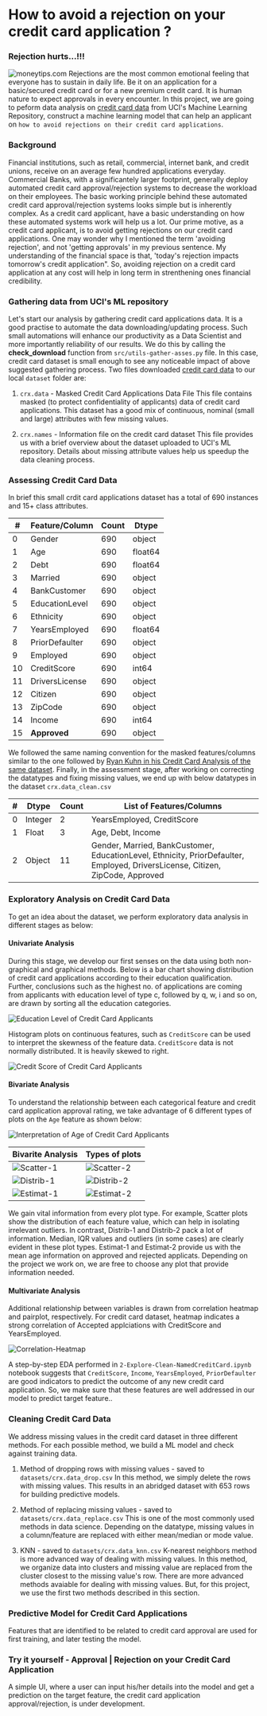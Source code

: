 # How to avoid a rejection on your credit card application ?

### Rejection hurts...!!!  
![moneytips.com](/images/moneytips_rejection.jpeg)
Rejections are the most common emotional feeling that everyone has to sustain in daily life. Be it on an application for a basic/secured credit card or for a new premium credit card. It is human nature to expect approvals in every encounter. In this project, we are going to peform data analysis on [credit card data](https://archive.ics.uci.edu/ml/datasets/default+of+credit+card+clients) from UCI's Machine Learning Repository, construct a machine learning model that can help an applicant on `how to avoid rejections on their credit card applications`.

### Background
Financial institutions, such as retail, commercial, internet bank, and credit unions, receive on an average few hundred applications everyday. Commercial Banks, with a significantely larger footprint, generally deploy automated credit card approval/rejection systems to decrease the workload on their employees. The basic working principle behind these automated credit card approval/rejection systems looks simple but is inherently complex. As a credit card applicant, have a basic understanding on how these automated systems work will help us a lot. Our prime motive, as a credit card applicant, is to avoid getting rejections on our credit card applications. One may wonder why I mentioned the term 'avoiding rejection', and not 'getting approvals' in my previous sentence. My understanding of the financial space is that, 'today's rejection impacts tomorrow's credit application". So, avoiding rejection on a credit card application at any cost will help in long term in strenthening ones financial credibility.

### Gathering data from UCI's ML repository
Let's start our analysis by gathering credit card applications data. It is a good practise to automate the data downloading/updating process. Such small automations will enhance our productivity as a Data Scientist and more importantly reliability of our results. We do this by calling the **check_download** function from `src/utils-gather-asses.py` file. In this case, credit card dataset is small enough to see any noticeable impact of above suggested gathering process. Two files downloaded [credit card data](https://archive.ics.uci.edu/ml/datasets/default+of+credit+card+clients) to our local  `dataset` folder are:

1. `crx.data` - Masked Credit Card Applications Data File
This file contains masked (to protect confidentiality of applicants) data of credit card applications. This dataset has a good mix of continuous, nominal (small and large) attributes with few missing values. 

2. `crx.names` - Information file on the credit card dataset
This file provides us with a brief overview about the dataset uploaded to UCI's ML repository. Details about missing attribute values help us speedup the data cleaning process.


### Assessing Credit Card Data
In brief this small crdit card applications dataset has a total of 690 instances and 15+ class attributes. 

| # |   Feature/Column  | Count |  Dtype |    
|---|  ---------------- | ------| -------|  
| 0 |  Gender           | 690   | object |
| 1 |  Age              | 690   | float64|
| 2 |  Debt             | 690   | float64|
| 3 |  Married          | 690   | object |
| 4 |  BankCustomer     | 690   | object |
| 5 |  EducationLevel   | 690   | object |
| 6 |  Ethnicity        | 690   | object |
| 7 |  YearsEmployed    | 690   | float64|
| 8 |  PriorDefaulter   | 690   | object |
| 9 |  Employed         | 690   | object |
| 10|  CreditScore      | 690   | int64  |
| 11|  DriversLicense   | 690   | object |
| 12|  Citizen          | 690   | object |
| 13|  ZipCode          | 690   | object |
| 14|  Income           | 690   | int64  |
| 15|  **Approved**     | 690   | object |

We followed the same naming convention for the masked features/columns similar to the one followed by [Ryan Kuhn in his Credit Card Analysis of the same dataset](http://rstudio-pubs-static.s3.amazonaws.com/73039_9946de135c0a49daa7a0a9eda4a67a72.html). Finally, in the assessment stage, after working on correcting the datatypes and fixing missing values, we end up with below datatypes in the dataset `crx.data_clean.csv`

| # |   Dtype  | Count |    List of Features/Columns |   
|---|  ------- | ------| ----------------------------|
| 0 |  Integer |   2   | YearsEmployed, CreditScore  | 
| 1 |  Float   |   3   | Age, Debt, Income           | 
| 2 |  Object  |  11   | Gender, Married, BankCustomer, EducationLevel, Ethnicity, PriorDefaulter, Employed, DriversLicense, Citizen, ZipCode, Approved |  


### Exploratory Analysis on Credit Card Data 
To get an idea about the dataset, we perform exploratory data analysis in different stages as below: 

#### **Univariate Analysis**
During this stage, we develop our first senses on the data using both non-graphical and graphical methods. Below is a bar chart showing distribution of credit card applications according to their education qualification. Further, conclusions such as the highest no. of applications are coming from applicants with education level of type c, followed by q, w, i and so on, are drawn by sorting all the education categories.  

![Education Level of Credit Card Applicants](/images/uv_education.png)

Histogram plots on continuous features, such as `CreditScore`  can be used to interpret the skewness of the feature data. `CreditScore` data is not normally distributed. It is heavily skewed to right.  

![Credit Score of Credit Card Applicants](/images/uv_creditscore.png)

#### **Bivariate Analysis**
To understand the relationship between each categorical feature and credit card application approval rating, we take advantage of 6 different types of plots on the `Age` feature as shown below: 

![Interpretation of Age of Credit Card Applicants](/images/bv_age.png)

| 			Bivarite Analysis 	   | 		Types of plots			   |
|----------------------------------|-----------------------------------|
|![Scatter-1](/images/bv_age1.png) | ![Scatter-2](/images/bv_age2.png) |
|![Distrib-1](/images/bv_age3.png) | ![Distrib-2](/images/bv_age4.png) |
|![Estimat-1](/images/bv_age5.png) | ![Estimat-2](/images/bv_age6.png) |

We gain vital information from every plot type. For example, Scatter plots show the distribution of each feature value, which can help in isolating irrelevant outliers. In contrast, Distrib-1 and Distrib-2 pack a lot of information. Median, IQR values and outliers (in some cases) are clearly evident in these plot types. Estimat-1 and Estimat-2 provide us with the mean age information on approved and rejected applicats. Depending on the project we work on, we are free to choose any plot that provide information needed.   
 

#### **Multivariate Analysis**
Additional relationship between variables is drawn from correlation heatmap and pairplot, respectively. For credit card dataset, heatmap indicates a strong correlation of Accepted applciations with CreditScore and YearsEmployed.

![Correlation-Heatmap](/images/mv_corr.png)


A step-by-step EDA performed in `2-Explore-Clean-NamedCreditCard.ipynb` notebook suggests that `CreditScore`, `Income`, `YearsEmployed`, `PriorDefaulter` are good indicators to predict the outcome of any new credit card application.  So, we make sure that these features are well addressed in our model to predict target feature.. 


### Cleaning Credit Card Data
We address missing values in the credit card dataset in three different methods. For each possible method, we build a ML model and check against training data.  

1. Method of dropping rows with missing values - saved to `datasets/crx.data_drop.csv`
In this method, we simply delete the rows with missing values. This results in an abridged dataset with 653 rows for building predictive models.   

2. Method of replacing missing values - saved to `datasets/crx.data_replace.csv` 
This is one of the most commonly used methods in data science. Depending on the datatype, missing values in a column/feature are replaced with either mean/median or mode value.  

3. KNN - saved to `datasets/crx.data_knn.csv`
K-nearest neighbors method is more advanced way of dealing with missing values. In this method, we organize data into clusters and missing value are replaced from the cluster closest to the missing value's row. There are more advanced methods avaiable for dealing with missing values. But, for this project, we use the first two methods described in this section.   


### Predictive Model for Credit Card Applications 
Features that are identified to be related to credit card approval are used for first training, and later testing the model.




### Try it yourself - Approval | Rejection on your Credit Card Application 
A simple UI, where a user can input his/her details into the model and get a prediction on the target feature, the credit card application approval/rejection, is under development.  

